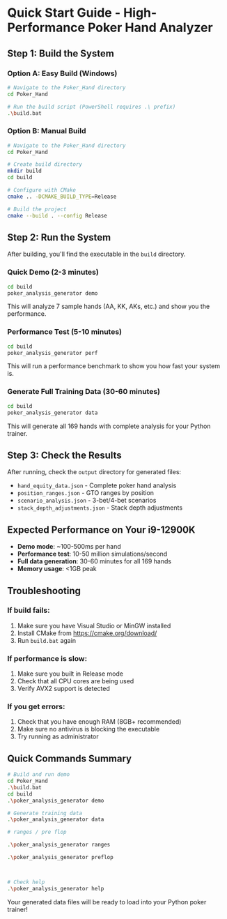 # Quick Start Guide - High-Performance Poker Hand Analyzer

## Step 1: Build the System

### Option A: Easy Build (Windows)
```bash
# Navigate to the Poker_Hand directory
cd Poker_Hand

# Run the build script (PowerShell requires .\ prefix)
.\build.bat
```

### Option B: Manual Build
```bash
# Navigate to the Poker_Hand directory
cd Poker_Hand

# Create build directory
mkdir build
cd build

# Configure with CMake
cmake .. -DCMAKE_BUILD_TYPE=Release

# Build the project
cmake --build . --config Release
```

## Step 2: Run the System

After building, you'll find the executable in the `build` directory.

### Quick Demo (2-3 minutes)
```bash
cd build
poker_analysis_generator demo
```
This will analyze 7 sample hands (AA, KK, AKs, etc.) and show you the performance.

### Performance Test (5-10 minutes)
```bash
cd build
poker_analysis_generator perf
```
This will run a performance benchmark to show you how fast your system is.

### Generate Full Training Data (30-60 minutes)
```bash
cd build
poker_analysis_generator data
```
This will generate all 169 hands with complete analysis for your Python trainer.

## Step 3: Check the Results

After running, check the `output` directory for generated files:
- `hand_equity_data.json` - Complete poker hand analysis
- `position_ranges.json` - GTO ranges by position
- `scenario_analysis.json` - 3-bet/4-bet scenarios
- `stack_depth_adjustments.json` - Stack depth adjustments

## Expected Performance on Your i9-12900K

- **Demo mode**: ~100-500ms per hand
- **Performance test**: 10-50 million simulations/second
- **Full data generation**: 30-60 minutes for all 169 hands
- **Memory usage**: <1GB peak

## Troubleshooting

### If build fails:
1. Make sure you have Visual Studio or MinGW installed
2. Install CMake from https://cmake.org/download/
3. Run `build.bat` again

### If performance is slow:
1. Make sure you built in Release mode
2. Check that all CPU cores are being used
3. Verify AVX2 support is detected

### If you get errors:
1. Check that you have enough RAM (8GB+ recommended)
2. Make sure no antivirus is blocking the executable
3. Try running as administrator

## Quick Commands Summary

```bash
# Build and run demo
cd Poker_Hand
.\build.bat
cd build
.\poker_analysis_generator demo

# Generate training data
.\poker_analysis_generator data

# ranges / pre flop

.\poker_analysis_generator ranges

.\poker_analysis_generator preflop



# Check help
.\poker_analysis_generator help
```

Your generated data files will be ready to load into your Python poker trainer!
